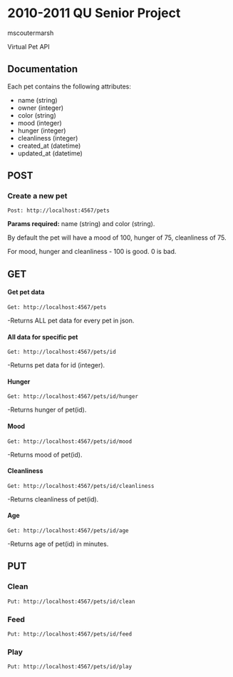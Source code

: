 2010-2011 QU Senior Project
===========================
mscoutermarsh

Virtual Pet API

Documentation
-------------

Each pet contains the following attributes:

+   name (string)
+   owner (integer)
+   color (string)
+   mood (integer)
+   hunger (integer)
+   cleanliness (integer)
+   created_at (datetime)
+   updated_at (datetime)

POST
----

### Create a new pet
`Post: http://localhost:4567/pets`

**Params required:** name (string) and color (string).

By default the pet will have a mood of 100, hunger of 75, cleanliness of 75.

For mood, hunger and cleanliness - 100 is good. 0 is bad.

GET
---

#### Get pet data
`Get: http://localhost:4567/pets`

-Returns ALL pet data for every pet in json.

#### All data for specific pet
`Get: http://localhost:4567/pets/id`

-Returns pet data for id (integer).

#### Hunger
`Get: http://localhost:4567/pets/id/hunger`

-Returns hunger of pet(id).

#### Mood
`Get: http://localhost:4567/pets/id/mood`

-Returns mood of pet(id).

#### Cleanliness
`Get: http://localhost:4567/pets/id/cleanliness`

-Returns cleanliness of pet(id).

#### Age
`Get: http://localhost:4567/pets/id/age`

-Returns age of pet(id) in minutes.

PUT
---

### Clean
`Put: http://localhost:4567/pets/id/clean`

### Feed
`Put: http://localhost:4567/pets/id/feed`

### Play
`Put: http://localhost:4567/pets/id/play`

